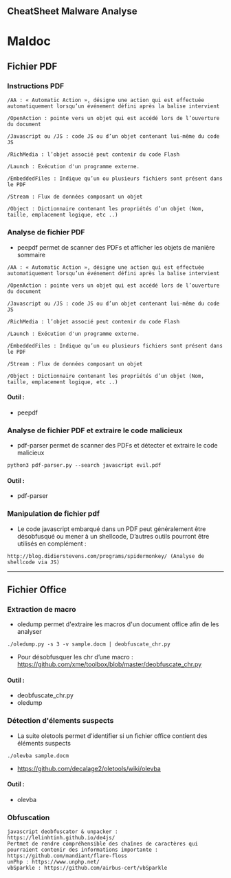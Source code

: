 CheatSheet Malware Analyse
--------------------

# Maldoc

## Fichier PDF

### Instructions PDF
```
/AA : « Automatic Action », désigne une action qui est effectuée automatiquement lorsqu’un événement défini après la balise intervient

/OpenAction : pointe vers un objet qui est accédé lors de l’ouverture du document

/Javascript ou /JS : code JS ou d’un objet contenant lui-même du code JS

/RichMedia : l’objet associé peut contenir du code Flash

/Launch : Exécution d'un programme externe.

/EmbeddedFiles : Indique qu’un ou plusieurs fichiers sont présent dans le PDF

/Stream : Flux de données composant un objet

/Object : Dictionnaire contenant les propriétés d’un objet (Nom, taille, emplacement logique, etc ..)
```

### Analyse de fichier PDF
- peepdf permet de scanner des PDFs et afficher les objets de manière sommaire
```
/AA : « Automatic Action », désigne une action qui est effectuée automatiquement lorsqu’un événement défini après la balise intervient

/OpenAction : pointe vers un objet qui est accédé lors de l’ouverture du document

/Javascript ou /JS : code JS ou d’un objet contenant lui-même du code JS

/RichMedia : l’objet associé peut contenir du code Flash

/Launch : Exécution d'un programme externe.

/EmbeddedFiles : Indique qu’un ou plusieurs fichiers sont présent dans le PDF

/Stream : Flux de données composant un objet

/Object : Dictionnaire contenant les propriétés d’un objet (Nom, taille, emplacement logique, etc ..)
```

#### Outil :
- peepdf

### Analyse de fichier PDF et extraire le code malicieux
- pdf-parser permet de scanner des PDFs et détecter et extraire le code malicieux
```
python3 pdf-parser.py --search javascript evil.pdf
```

#### Outil :
- pdf-parser

### Manipulation de fichier pdf
- Le code javascript embarqué dans un PDF peut généralement être désobfusqué ou mener à un shellcode, D’autres outils pourront être utilisés en complément :
```
http://blog.didierstevens.com/programs/spidermonkey/ (Analyse de shellcode via JS)
```
-------

## Fichier Office

### Extraction de macro
- oledump permet d'extraire les macros d'un document office afin de les analyser
```
./oledump.py -s 3 -v sample.docm | deobfuscate_chr.py
```
- Pour désobfusquer les chr d’une macro : https://github.com/xme/toolbox/blob/master/deobfuscate_chr.py

#### Outil :
- deobfuscate_chr.py
- oledump

### Détection d'élements suspects 
- La suite oletools permet d'identifier si un fichier office contient des éléments suspects
```
./olevba sample.docm
```
- https://github.com/decalage2/oletools/wiki/olevba

#### Outil :
- olevba

### Obfuscation

```
javascript deobfuscator & unpacker : https://lelinhtinh.github.io/de4js/
Pertmet de rendre compréhensible des chaînes de caractères qui pourraient contenir des informations importante : https://github.com/mandiant/flare-floss
unPhp : https://www.unphp.net/
vbSparkle : https://github.com/airbus-cert/vbSparkle
```

  
